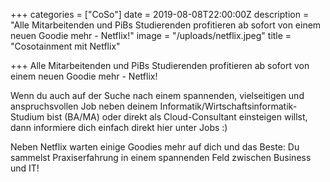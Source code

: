 +++
categories = ["CoSo"]
date = 2019-08-08T22:00:00Z
description = "Alle Mitarbeitenden und PiBs Studierenden profitieren ab sofort von einem neuen Goodie mehr - Netflix!"
image = "/uploads/netflix.jpeg"
title = "Cosotainment mit Netflix"

+++
Alle Mitarbeitenden und PiBs Studierenden profitieren ab sofort von einem neuen Goodie mehr - Netflix!

Wenn du auch auf der Suche nach einem spannenden, vielseitigen und anspruchsvollen Job neben deinem Informatik/Wirtschaftsinformatik-Studium bist (BA/MA) oder direkt als Cloud-Consultant einsteigen willst, dann informiere dich einfach direkt hier unter Jobs :)

Neben Netflix warten einige Goodies mehr auf dich und das Beste: Du sammelst Praxiserfahrung in einem spannenden Feld zwischen Business und IT!